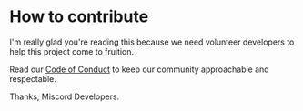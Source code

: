 # How to contribute

I'm really glad you're reading this because we need volunteer developers to help this project come to fruition.

Read our [Code of Conduct](./CODE_OF_CONDUCT.md) to keep our community approachable and respectable.

Thanks,
Miscord Developers.
